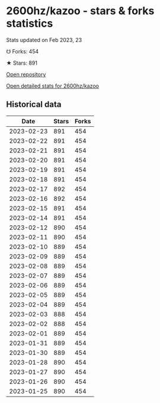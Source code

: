 # 2600hz/kazoo - stars & forks statistics

Stats updated on Feb 2023, 23

☋ Forks: 454

★ Stars: 891

[Open repository](https://github.com/2600hz/kazoo)

[Open detailed stats for 2600hz/kazoo](https://reviewgithub.com/rep/2600hz/kazoo)

## Historical data
| Date | Stars | Forks |
|------|-------|-------|
| 2023-02-23 | 891 | 454 | 
| 2023-02-22 | 891 | 454 | 
| 2023-02-21 | 891 | 454 | 
| 2023-02-20 | 891 | 454 | 
| 2023-02-19 | 891 | 454 | 
| 2023-02-18 | 891 | 454 | 
| 2023-02-17 | 892 | 454 | 
| 2023-02-16 | 892 | 454 | 
| 2023-02-15 | 891 | 454 | 
| 2023-02-14 | 891 | 454 | 
| 2023-02-12 | 890 | 454 | 
| 2023-02-11 | 890 | 454 | 
| 2023-02-10 | 889 | 454 | 
| 2023-02-09 | 889 | 454 | 
| 2023-02-08 | 889 | 454 | 
| 2023-02-07 | 889 | 454 | 
| 2023-02-06 | 889 | 454 | 
| 2023-02-05 | 889 | 454 | 
| 2023-02-04 | 889 | 454 | 
| 2023-02-03 | 888 | 454 | 
| 2023-02-02 | 888 | 454 | 
| 2023-02-01 | 889 | 454 | 
| 2023-01-31 | 889 | 454 | 
| 2023-01-30 | 889 | 454 | 
| 2023-01-28 | 890 | 454 | 
| 2023-01-27 | 890 | 454 | 
| 2023-01-26 | 890 | 454 | 
| 2023-01-25 | 890 | 454 | 

